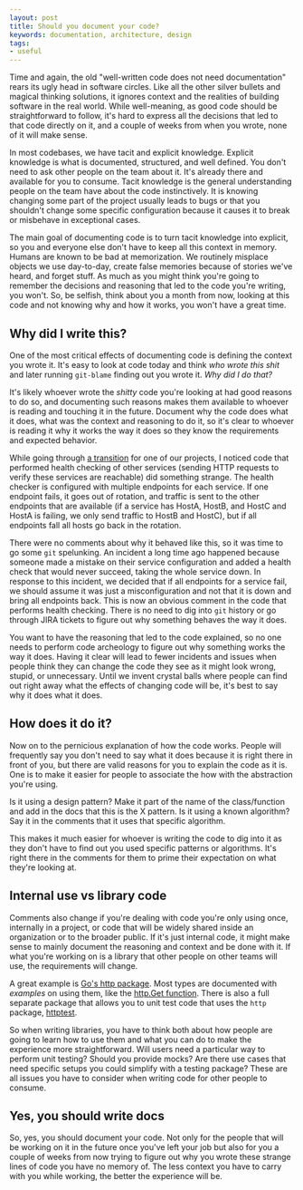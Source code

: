 ```yaml
---
layout: post
title: Should you document your code?
keywords: documentation, architecture, design
tags:
- useful
---
```


Time and again, the old "well-written code does not need documentation" rears its ugly head in software circles. Like all the other silver bullets and magical thinking solutions, it ignores context and the realities of building software in the real world. While well-meaning, as good code should be straightforward to follow, it's hard to express all the decisions that led to that code directly on it, and a couple of weeks from when you wrote, none of it will make sense.

In most codebases, we have tacit and explicit knowledge. Explicit knowledge is what is documented, structured, and well defined. You don't need to ask other people on the team about it. It's already there and available for you to consume. Tacit knowledge is the general understanding people on the team have about the code instinctively. It is knowing changing some part of the project usually leads to bugs or that you shouldn't change some specific configuration because it causes it to break or misbehave in exceptional cases.

The main goal of documenting code is to turn tacit knowledge into explicit, so you and everyone else don't have to keep all this context in memory. Humans are known to be bad at memorization. We routinely misplace objects we use day-to-day, create false memories because of stories we've heard, and forget stuff. As much as you might think you're going to remember the decisions and reasoning that led to the code you're writing, you won't. So, be selfish, think about you a month from now, looking at this code and not knowing why and how it works, you won't have a great time.

## Why did I write this?

One of the most critical effects of documenting code is defining the context you wrote it. It's easy to look at code today and think _who wrote this shit_ and later running `git-blame` finding out you wrote it. *Why did I do that?*

It's likely whoever wrote the _shitty_ code you're looking at had good reasons to do so, and documenting such reasons makes them available to whoever is reading and touching it in the future. Document why the code does what it does, what was the context and reasoning to do it, so it's clear to whoever is reading it why it works the way it does so they know the requirements and expected behavior.

While going through [a transition](https://dev.to/mauriciolinhares/transitioning-projects-to-new-owners-j70) for one of our projects, I noticed code that performed health checking of other services (sending HTTP requests to verify these services are reachable) did something strange. The health checker is configured with multiple endpoints for each service. If one endpoint fails, it goes out of rotation, and traffic is sent to the other endpoints that are available (if a service has HostA, HostB, and HostC and HostA is failing, we only send traffic to HostB and HostC), but if all endpoints fall all hosts go back in the rotation.

There were no comments about why it behaved like this, so it was time to go some `git` spelunking. An incident a long time ago happened because someone made a mistake on their service configuration and added a health check that would never succeed, taking the whole service down. In response to this incident, we decided that if all endpoints for a service fail, we should assume it was just a misconfiguration and not that it is down and bring all endpoints back. This is now an obvious comment in the code that performs health checking. There is no need to dig into `git` history or go through JIRA tickets to figure out why something behaves the way it does.

You want to have the reasoning that led to the code explained, so no one needs to perform code archeology to figure out why something works the way it does. Having it clear will lead to fewer incidents and issues when people think they can change the code they see as it might look wrong, stupid, or unnecessary. Until we invent crystal balls where people can find out right away what the effects of changing code will be, it's best to say why it does what it does.

## How does it do it?

Now on to the pernicious explanation of how the code works. People will frequently say you don't need to say what it does because it is right there in front of you, but there are valid reasons for you to explain the code as it is. One is to make it easier for people to associate the how with the abstraction you're using.

Is it using a design pattern? Make it part of the name of the class/function and add in the docs that this is the X pattern. Is it using a known algorithm? Say it in the comments that it uses that specific algorithm.

This makes it much easier for whoever is writing the code to dig into it as they don't have to find out you used specific patterns or algorithms. It's right there in the comments for them to prime their expectation on what they're looking at.

## Internal use vs library code

Comments also change if you're dealing with code you're only using once, internally in a project,  or code that will be widely shared inside an organization or to the broader public. If it's just internal code, it might make sense to mainly document the reasoning and context and be done with it. If what you're working on is a library that other people on other teams will use, the requirements will change.

A great example is [Go's http package](https://pkg.go.dev/net/http). Most types are documented with *examples* on using them, like the [http.Get function](https://pkg.go.dev/net/http#example-Get). There is also a full separate package that allows you to unit test code that uses the `http` package, [httptest](https://pkg.go.dev/net/http/httptest).

So when writing libraries, you have to think both about how people are going to learn how to use them and what you can do to make the experience more straightforward. Will users need a particular way to perform unit testing? Should you provide mocks? Are there use cases that need specific setups you could simplify with a testing package? These are all issues you have to consider when writing code for other people to consume.

## Yes, you should write docs

So, yes, you should document your code. Not only for the people that will be working on it in the future once you've left your job but also for you a couple of weeks from now trying to figure out why you wrote these strange lines of code you have no memory of. The less context you have to carry with you while working, the better the experience will be.